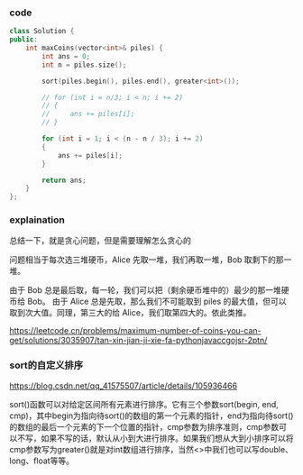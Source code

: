 ### code
```cpp
class Solution {
public:
    int maxCoins(vector<int>& piles) {
        int ans = 0;
        int n = piles.size();

        sort(piles.begin(), piles.end(), greater<int>());

        // for (int i = n/3; i < n; i += 2)
        // {
        //     ans += piles[i];
        // }

        for (int i = 1; i < (n - n / 3); i += 2)
        {
            ans += piles[i];
        }

        return ans;
    }
};
```

### explaination

总结一下，就是贪心问题，但是需要理解怎么贪心的

问题相当于每次选三堆硬币，Alice 先取一堆，我们再取一堆，Bob 取剩下的那一堆。

由于 Bob 总是最后取，每一轮，我们可以把（剩余硬币堆中的）最少的那一堆硬币给 Bob。
由于 Alice 总是先取，那么我们不可能取到 piles 的最大值，但可以取到次大值。同理，第三大的给 Alice，我们取第四大的。依此类推。

https://leetcode.cn/problems/maximum-number-of-coins-you-can-get/solutions/3035907/tan-xin-jian-ji-xie-fa-pythonjavaccgojsr-2ptn/

### sort的自定义排序

https://blog.csdn.net/qq_41575507/article/details/105936466

sort()函数可以对给定区间所有元素进行排序。它有三个参数sort(begin, end, cmp)，其中begin为指向待sort()的数组的第一个元素的指针，end为指向待sort()的数组的最后一个元素的下一个位置的指针，cmp参数为排序准则，cmp参数可以不写，如果不写的话，默认从小到大进行排序。如果我们想从大到小排序可以将cmp参数写为greater<int>()就是对int数组进行排序，当然<>中我们也可以写double、long、float等等。